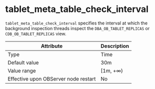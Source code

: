 # tablet_meta_table_check_interval


`tablet_meta_table_check_interval` specifies the interval at which the background inspection threads inspect the `DBA_OB_TABLET_REPLICAS` or `CDB_OB_TABLET_REPLICAS` view.


| **Attribute** | **Description** |
|------------------|--------------|
| Type | Time |
| Default value | 30m |
| Value range | \[1m, +∞) |
| Effective upon OBServer node restart | No |




